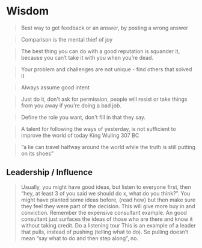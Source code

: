 # Wisdom

> Best way to get feedback or an answer, by posting a wrong answer

> Comparison is the mental thief of joy

> The best thing you can do with a good reputation is squander it, because you can’t take it with you when you’re dead.

> Your problem and challenges are not unique - find others that solved it

> Always assume good intent

> Just do it, don't ask for permission, people will resist or take things from you away if you're doing a bad job.

> Define the role you want, don't fill in that they say.

> A talent for following the ways of yesterday, is not sufficient to improve the world of today
King Wuling 307 BC

> “a lie can travel halfway around the world while the truth is still putting on its shoes”

## Leadership / Influence
> Usually, you might have good ideas, but listen to everyone first, then “hey, at least 3 of you said we should do x, what do you think?”.
> You might have planted some ideas before, (read how) but then make sure they feel they were part of the decision. This will give more buy in and conviction.
> Remember the expensive consultant example. An good consultant just surfaces the ideas of those who are there and know it without taking credit.
> Do a listening tour
> This is an example of a leader that pulls, instead of pushing (telling what to do). So pulling doesn’t mean “say what to do and then step along”, no.
